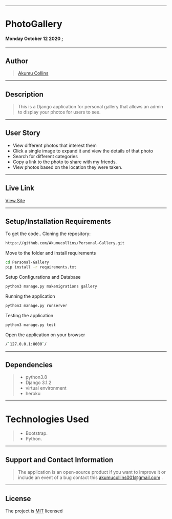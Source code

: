 ***

# PhotoGallery

#### **Monday October 12 2020** ;

---

## Author
> [Akumu Collins](https://github.com/Akumucollins)

***

## Description
>This is a Django application for personal gallery that allows an admin to display your photos for users to see.

---

## User Story  
  
* View different photos that interest them  
* Click a single image to expand it and view the details of that photo  
* Search for different categories   
* Copy a link to the photo to share with my friends.  
* View photos based on the location they were taken.  

---

## Live Link
[View Site]( https://collinsgallery.herokuapp.com/)

***

## Setup/Installation Requirements
To get the code..
Cloning the repository:
  ```bash
 https://github.com/Akumucollins/Personal-Gallery.git
  ```
Move to the folder and install requirements
  ```bash
  cd Personal-Gallery
  pip install -r requirements.txt
  ```
Setup Configurations and  Database
  ```bash 
  python3 manage.py makemigrations gallery 
  ``` 
Running the application
  ```bash
  python3 manage.py runserver
  ```
  
Testing the application
  ```bash
  python3 manage.py test
  ```
Open the application on your browser 
```bash
/`127.0.0.1:8000`/
```
---

## Dependencies
>* python3.8
>* Django 3.1.2
>* virtual environment
>* heroku
***

# Technologies Used
>* Bootstrap.
>* Python.

 
---

## Support and Contact Information
> The application is an open-source product if you  want to improve it or include an event of a bug  contact this
> akumucollins001@gmail.com .
***

## License
The project is [MIT](LICENSE) licensed 